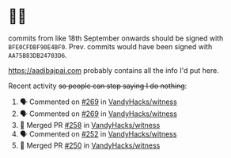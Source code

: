 # 👋🏻
<!--
**aadibajpai/aadibajpai** is a ✨ _special_ ✨ repository because its `README.md` (this file) appears on your GitHub profile.
-->
commits from like 18th September onwards should be signed with `BFE0CFDBF90E4BF0`. Prev. commits would have been signed with `AA75B83DB24703D6`.

https://aadibajpai.com probably contains all the info I'd put here.

Recent activity ~~so people can stop saying I do nothing~~:
<!--START_SECTION:activity-->
1. 🗣 Commented on [#269](https://github.com/VandyHacks/witness/issues/269) in [VandyHacks/witness](https://github.com/VandyHacks/witness)
2. 🗣 Commented on [#269](https://github.com/VandyHacks/witness/issues/269) in [VandyHacks/witness](https://github.com/VandyHacks/witness)
3. 🎉 Merged PR [#258](https://github.com/VandyHacks/witness/pull/258) in [VandyHacks/witness](https://github.com/VandyHacks/witness)
4. 🗣 Commented on [#252](https://github.com/VandyHacks/witness/issues/252) in [VandyHacks/witness](https://github.com/VandyHacks/witness)
5. 🎉 Merged PR [#250](https://github.com/VandyHacks/witness/pull/250) in [VandyHacks/witness](https://github.com/VandyHacks/witness)
<!--END_SECTION:activity-->
